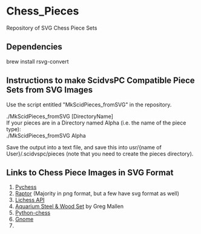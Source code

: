 # Chess_Pieces
Repository of SVG Chess Piece Sets

## Dependencies
brew install rsvg-convert
## Instructions to make ScidvsPC Compatible Piece Sets from SVG Images
Use the script entitled "MkScidPieces_fromSVG" in the repository. </br>

./MkScidPieces_fromSVG [DirectoryName] </br>
If your pieces are in a Directory named Alpha (i.e. the name of the piece type): </br>
./MkScidPieces_fromSVG Alpha </br>

Save the output into a text file, and save this into usr/{name of User}/.scidvspc/pieces (note that you need to create the pieces directory). 

## Links to Chess Piece Images in SVG Format
1. [Pychess](https://github.com/pychess/pychess/tree/master/pieces)
2. [Raptor](https://github.com/Raptor-Fics-Interface/Raptor/tree/master/raptor/resources/set) (Majority in png format, but a few have svg format as well)
3. [Lichess API](https://github.com/ornicar/lila/tree/master/public/piece)
4. [Aquarium Steel & Wood Set](http://rybkaforum.net/cgi-bin/rybkaforum/topic_show.pl?tid=15257) by Greg Mallen
5. [Python-chess](https://github.com/niklasf/python-chess/blob/master/chess/svg.py#L34)
6. [Gnome](https://gitlab.gnome.org/GNOME/gnome-chess/tree/master/data/pieces)
7. 
